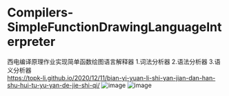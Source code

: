 # Compilers-SimpleFunctionDrawingLanguageInterpreter
西电编译原理作业实现简单函数绘图语言解释器
1.词法分析器
2.语法分析器
3.语义分析器
</br>
https://topk-li.github.io/2020/12/11/bian-yi-yuan-li-shi-yan-jian-dan-han-shu-hui-tu-yu-yan-de-jie-shi-qi/
![image](https://github.com/user-attachments/assets/57f5d280-0b9f-456e-b723-99880af7f64d)
![image](https://github.com/user-attachments/assets/ef447de6-3300-4254-8451-845a712756a3)

